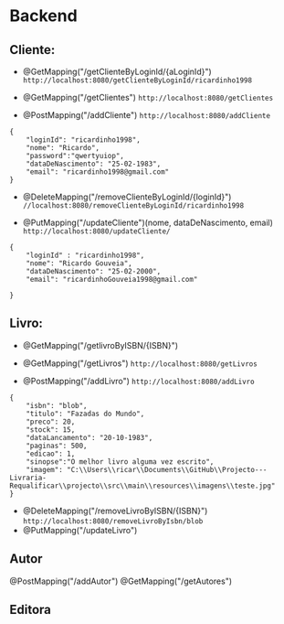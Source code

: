 # Backend

## Cliente:
- @GetMapping("/getClienteByLoginId/{aLoginId}")  ```http://localhost:8080/getClienteByLoginId/ricardinho1998```

- @GetMapping("/getClientes") ```http://localhost:8080/getClientes```

- @PostMapping("/addCliente") ```http://localhost:8080/addCliente```
```
{
	"loginId": "ricardinho1998",
	"nome": "Ricardo",
	"password":"qwertyuiop",
	"dataDeNascimento": "25-02-1983",
	"email": "ricardinho1998@gmail.com"
}
```
- @DeleteMapping("/removeClienteByLoginId/{loginId}") ```//localhost:8080/removeClienteByLoginId/ricardinho1998```

- @PutMapping("/updateCliente")(nome, dataDeNascimento, email)  ```http://localhost:8080/updateCliente/```

```
{
	"loginId" : "ricardinho1998",
	"nome": "Ricardo Gouveia",
	"dataDeNascimento": "25-02-2000",
	"email": "ricardinhoGouveia1998@gmail.com"

}
```

## Livro:
- @GetMapping("/getlivroByISBN/{ISBN}")

- @GetMapping("/getLivros") ```http://localhost:8080/getLivros```

- @PostMapping("/addLivro") ```http://localhost:8080/addLivro```

```
{
	"isbn": "blob",
	"titulo": "Fazadas do Mundo",
	"preco": 20,
	"stock": 15,
	"dataLancamento": "20-10-1983",
	"paginas": 500,
	"edicao": 1,
	"sinopse":"O melhor livro alguma vez escrito",
	"imagem": "C:\\Users\\ricar\\Documents\\GitHub\\Projecto---Livraria-Requalificar\\projecto\\src\\main\\resources\\imagens\\teste.jpg"
}
```

- @DeleteMapping("/removeLivroByISBN/{ISBN}") ```http://localhost:8080/removeLivroByIsbn/blob```
- @PutMapping("/updateLivro")

## Autor
@PostMapping("/addAutor")
@GetMapping("/getAutores")

## Editora

